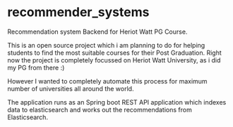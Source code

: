# recommender_systems
Recommendation system Backend for Heriot Watt PG Course.

This is an open source project which i am planning to do for helping students to find the most suitable courses for their Post Graduation.
Right now the project is completely focussed on Heriot Watt University, as i did my PG from there :)

However I wanted to completely automate this process for maximum number of universities all around the world.

The application runs as an Spring boot REST API application which indexes data to elasticsearch and works out the recommendations 
from Elasticsearch.

